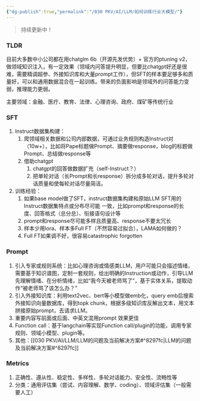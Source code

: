 ```yaml
---
{"dg-publish":true,"permalink":"/030 PKV/AI/LLM/如何训练行业大模型/"}
---
```


> 持续更新中！

### TLDR
目前大多数中小公司都在用chatglm 6b（开源先发优势）+ 官方的ptuning v2，做领域知识注入，有一定效果（领域内问答提升明显，但要比chatgpt好还是很难，需要精调超参、外接知识库和大量prompt工作），但SFT的样本要足够多和质量好，可以和通用数据混合在一起训练。带来的负面影响是领域外的问答能力变弱，推理能力更弱。

主要领域：金融、医疗、教育、法律、心理咨询、政府、煤矿等传统行业

###  SFT
1. Instruct数据集构建：
	1. 爬领域相关数据和公司内部数据，可通过业务规则构造Instruct对（10w+），比如将Pape标题做Prompt、摘要做response，blog的标题做Prompt、总结做response等
	2. 借助chatgpt
		1. chatgpt的回答做数据扩充（self-Instruct？）
		2. 把单轮对话（长Prompt和长response）拆分成多轮对话，提升多轮对话质量和使每轮对话尽量简洁。
2. 训练经验：
	1. 如果base model做了SFT，instruct数据集构建和原始LLM SFT用的Instruct数据集特点或分布尽可能 一致，比如prompt和response的长度、回答格式（总分总）、衔接语句设计等
	2. prompt和response尽可能多样且质量高、response不要太冗长
	3. 样本少用lora、样本多Full FT（不然容易过拟合），LAMA如何做的？
	4. Full FT如果调不好，很容易catastrophic forgotten

### Prompt
1. 引入专家或规则系统：比如心理咨询或情感类LLM，用户可能只会描述情绪，需要基于知识谱图，定制一套规则，给出明确的Instruction或动作，引导LLM先理解情绪、在分析情绪，比如“我今天被老师骂了”，基于实体关系，提取动作“被老师骂了该怎么办？”
2. 引入外接知识库：利用text2vec、bert等小模型做emb化，query emb后搜索外接知识向量数据库，得到topk chunk，根据多级知识库反解出文本，用文本拼接原始prompt，去请求LLM。
3. 重要内容写前面或后面、中英文混用prompt 效果更佳
4. Function call：基于langchain等实现Function call/plugin的功能，调用专家规则、领域小模型、plugin等。
5. 其他：[[030 PKV/AI/LLM/LLM的问题及当前解决方案#^8297fc\|LLM的问题及当前解决方案#^8297fc]]


### Metrics
1. 正确性、遵从性、稳定性、多样性、多轮对话能力、安全性、流畅性等
2. 分类：通用评估集（尝试、内容理解、数学、coding）、领域评估集（一般需要人工）



